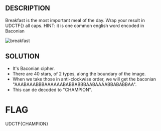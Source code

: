 ## DESCRIPTION

Breakfast is the most important meal of the day.
Wrap your result in UDCTF{} all caps.
HINT: it is one common english word encoded in Baconian

![breakfast](https://raw.githubusercontent.com/llioness/CTF-Write-ups/master/docs/misc/BlueHensCTF/asset/breakfast.png)

## SOLUTION
- It's Baconian cipher. 
- There are 40 stars, of 2 types, along the boundary of the image. 
- When we take those in anti-clockwise order, we will get the baconian "AAABAAABBBAAAAAABABBABBBAABAAAABBABABBAA".
- This can de decoded to "CHAMPION".

# FLAG
UDCTF{CHAMPION}
